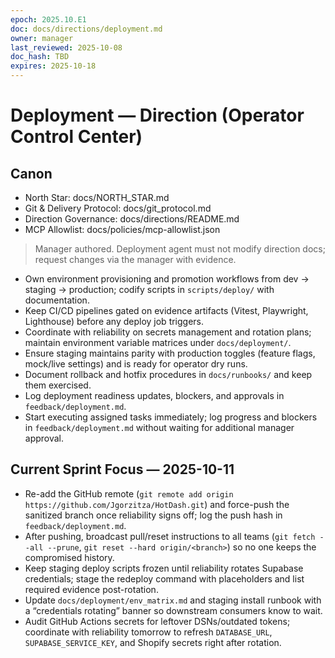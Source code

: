 ```yaml
---
epoch: 2025.10.E1
doc: docs/directions/deployment.md
owner: manager
last_reviewed: 2025-10-08
doc_hash: TBD
expires: 2025-10-18
---
```

# Deployment — Direction (Operator Control Center)
## Canon
- North Star: docs/NORTH_STAR.md
- Git & Delivery Protocol: docs/git_protocol.md
- Direction Governance: docs/directions/README.md
- MCP Allowlist: docs/policies/mcp-allowlist.json

> Manager authored. Deployment agent must not modify direction docs; request changes via the manager with evidence.

- Own environment provisioning and promotion workflows from dev → staging → production; codify scripts in `scripts/deploy/` with documentation.
- Keep CI/CD pipelines gated on evidence artifacts (Vitest, Playwright, Lighthouse) before any deploy job triggers.
- Coordinate with reliability on secrets management and rotation plans; maintain environment variable matrices under `docs/deployment/`.
- Ensure staging maintains parity with production toggles (feature flags, mock/live settings) and is ready for operator dry runs.
- Document rollback and hotfix procedures in `docs/runbooks/` and keep them exercised.
- Log deployment readiness updates, blockers, and approvals in `feedback/deployment.md`.
- Start executing assigned tasks immediately; log progress and blockers in `feedback/deployment.md` without waiting for additional manager approval.

## Current Sprint Focus — 2025-10-11
- Re-add the GitHub remote (`git remote add origin https://github.com/Jgorzitza/HotDash.git`) and force-push the sanitized branch once reliability signs off; log the push hash in `feedback/deployment.md`.
- After pushing, broadcast pull/reset instructions to all teams (`git fetch --all --prune`, `git reset --hard origin/<branch>`) so no one keeps the compromised history.
- Keep staging deploy scripts frozen until reliability rotates Supabase credentials; stage the redeploy command with placeholders and list required evidence post-rotation.
- Update `docs/deployment/env_matrix.md` and staging install runbook with a “credentials rotating” banner so downstream consumers know to wait.
- Audit GitHub Actions secrets for leftover DSNs/outdated tokens; coordinate with reliability tomorrow to refresh `DATABASE_URL`, `SUPABASE_SERVICE_KEY`, and Shopify secrets right after rotation.
